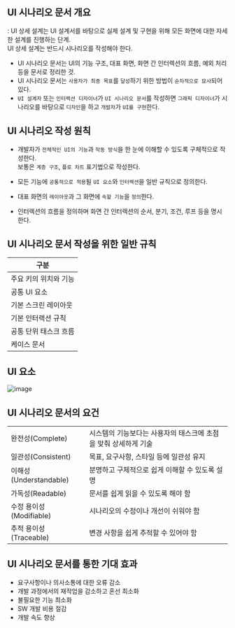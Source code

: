 ## UI 시나리오 문서 개요 

: UI 상세 설계는 UI 설계서를 바탕으로 실제 설계 및 구현을 위해 모든 화면에 대한 자세한 설계를 진행하는 단계.  
  UI 상세 설계는 반드시 시나리오를 작성해야 한다.
  
- UI 시나리오 문서는 UI의 기능 구조, 대표 화면, 화면 간 인터렉션의 흐름, 예외 처리 등을 문서로 정리한 것.
- UI 시나리오 문서는 `사용자가 최종 목표`를 `달성`하기 위한 방법이 `순차적으로 묘사`되어 있다.
- `UI 설계자` 또는 `인터렉션 디자이너`가 `UI 시나리오 문서`를 작성하면 `그래픽 디자이너`가 시나리오를 바탕으로 `디자인`을 하고 `개발자`가 `UI를 구현`한다.

## UI 시나리오 작성 원칙 

- 개발자가 `전체적인 UI의 기능`과 `작동 방식`을 한 눈에 이해할 수 있도록 구체적으로 작성한다.  
  보통은 `계층 구조`, `플로 차트` 표기법으로 작성한다.
  
- 모든 기능에 `공통적으로 적용`될 `UI 요소`와 `인터렉션`을 일반 규칙으로 정의한다.
- 대표 화면의 `레이아웃`과 그 화면에 `속할 기능`을 `정의`한다.
- 인터렉션의 흐름을 정의하며 화면 간 인터렉션의 순서, 분기, 조건, 루프 등을 명시한다.


## UI 시나리오 문서 작성을 위한 일반 규칙 

| 구분 |
| --- |
| 주요 키의 위치와 기능 |
| 공통 UI 요소 |
| 기본 스크린 레이아웃 |
| 기본 인터랙션 규칙 |
| 공통 단위 태스크 흐름 |
| 케이스 문서 |

## UI 요소 

![image](https://user-images.githubusercontent.com/64796257/158306790-9c108787-72e9-4552-b18b-6cd3d1216964.png)

## UI 시나리오 문서의 요건 
| | |
| --- | --- |
| 완전성(Complete) | 시스템의 기능보다는 사용자의 태스크에 초점을 맞춰 상세하게 기술 |
| 일관성(Consistent) | 목표, 요구사항, 스타일 등에 일관성 유지 |
| 이해성(Understandable) | 분명하고 구체적으로 쉽게 이해할 수 있도록 설명 |
| 가독성(Readable) | 문서를 쉽게 읽을 수 있도록 해야 함 | 
| 수정 용이성(Modifiable) | 시나리오의 수정이나 개선이 쉬워야 함 |
| 추적 용이성(Traceable) | 변경 사항을 쉽게 추적할 수 있어야 함 | 

## UI 시나리오 문서를 통한 기대 효과

- 요구사항이나 의사소통에 대한 오류 감소
- 개발 과정에서의 재작업을 감소하고 혼선 최소화
- 불필요한 기능 최소화
- SW 개발 비용 절감
- 개발 속도 향상 




















